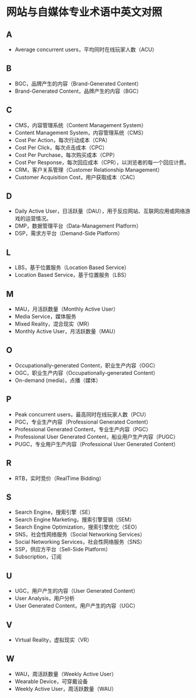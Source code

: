 # 网站与自媒体专业术语中英文对照

## A

- Average concurrent users，平均同时在线玩家人数（ACU）

## B

- BGC，品牌产生的内容（Brand-Generated Content）
- Brand-Generated Content，品牌产生的内容（BGC）

## C

- CMS，内容管理系统（Content Management System）
- Content Management System，内容管理系统（CMS）
- Cost Per Action，每次行动成本（CPA）
- Cost Per Click，每次点击成本（CPC）
- Cost Per Purchase，每次购买成本（CPP）
- Cost Per Response，每次回应成本（CPR），以浏览者的每一个回应计费。
- CRM，客户关系管理（Customer Relationship Management）
- Customer Acquisition Cost，用户获取成本（CAC）

## D

- Daily Active User，日活跃量（DAU），用于反应网站、互联网应用或网络游戏的运营情况。
- DMP，数据管理平台（Data-Management Platform）
- DSP，需求方平台（Demand-Side Platform）

## L

- LBS，基于位置服务（Location Based Service）
- Location Based Service，基于位置服务（LBS）

## M

- MAU，月活跃数量（Monthly Active User）
- Media Service，媒体服务
- Mixed Reality，混合现实（MR）
- Monthly Active User，月活跃数量（MAU）

## O

- Occupationally-generated Content，职业生产内容（OGC）
- OGC，职业生产内容（Occupationally-generated Content）
- On-demand (media)，点播（媒体）

## P

- Peak concurrent users，最高同时在线玩家人数（PCU）
- PGC，专业生产内容（Professional Generated Content）
- Professional Generated Content，专业生产内容（PGC）
- Professional User Generated Content，船业用户生产内容（PUGC）
- PUGC，专业用户生产内容（Professional User Generated Content）

## R

- RTB，实时竞价（RealTime Bidding）

## S

- Search Engine，搜索引擎（SE）
- Search Engine Marketing，搜索引擎营销（SEM）
- Search Engine Optimization，搜索引擎优化（SEO）
- SNS，社会性网络服务（Social Networking Services）
- Social Networking Services，社会性网络服务（SNS）
- SSP，供应方平台（Sell-Side Platform）
- Subscription，订阅

## U

- UGC，用户产生的内容（User Generated Content）
- User Analysis，用户分析
- User Generated Content，用户产生的内容（UGC）

## V

- Virtual Reality，虚拟现实（VR）

## W

- WAU，周活跃数量（Weekly Active User）
- Wearable Device，可穿戴设备
- Weekly Active User，周活跃数量（WAU）
